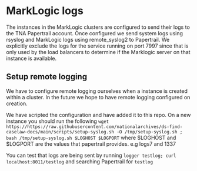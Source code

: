 # MarkLogic logs

The instances in the MarkLogic clusters are configured to send their logs to the
TNA Papertrail account. Once configured we send system logs using rsyslog and
MarkLogic logs using remote_syslog2 to Papertrail. We explicitly exclude the
logs for the service running on port 7997 since that is only used by the load
balancers to determine if the Marklogic server on that instance is available.

## Setup remote logging

We have to configure remote logging ourselves when a instance is created within a
cluster. In the future we hope to have remote logging configured on creation.

We have scripted the configuration and have added it to this repo. On a new
instance you should run the following `wget
https://https://raw.githubusercontent.com/nationalarchives/ds-find-caselaw-docs/main/scripts/setup-syslog.sh
-O /tmp/setup-syslog.sh ; bash /tmp/setup-syslog.sh $LOGHOST $LOGPORT`
where $LOGHOST and $LOGPORT are the values that papertrail provides. e.g logs7
and 1337

You can test that logs are being sent by running `logger testlog; curl
localhost:8011/testlog` and searching Papertrail for `testlog`

